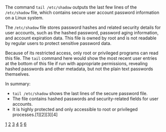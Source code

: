 The command `tail /etc/shadow` outputs the last few lines of the `/etc/shadow` file, which contains secure user account
password information on a Linux system.

The `/etc/shadow` file stores password hashes and related security details for user accounts, such as the hashed password,
password aging information, and account expiration data. This file is owned by root and is not readable by regular users to
protect sensitive password data.

Because of its restricted access, only root or privileged programs can read this file. The `tail` command here would show the
most recent user entries at the bottom of this file if run with appropriate permissions, revealing hashed passwords and other
metadata, but not the plain text passwords themselves.

In summary:

- `tail /etc/shadow` shows the last lines of the secure password file.
- The file contains hashed passwords and security-related fields for user accounts.
- It is highly protected and only accessible to root or privileged processes.[1][2][3][4]

[1](https://karlygash-yakiyayeva.dev/understanding-etcpasswd-and-etcshadow-files-in-linux)
[2](https://www.cyberciti.biz/faq/understanding-etcshadow-file/) [3](https://linuxize.com/post/etc-shadow-file/)
[4](https://linux-audit.com/file-permissions-of-the-etc-shadow-password-file/)
[5](https://www.baeldung.com/linux/shadow-passwords) [6](https://attack.mitre.org/techniques/T1003/008/)
